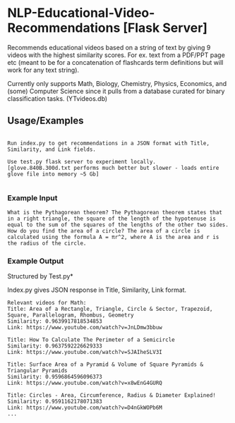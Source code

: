 
# NLP-Educational-Video-Recommendations [Flask Server]

Recommends educational videos based on a string of text by giving 9 videos with the highest similarity scores. For ex. text from a PDF/PPT page etc (meant to be for a concatenation of flashcards term definitions but will work for any text string). 

Currently only supports Math, Biology, Chemistry, Physics, Economics, and (some) Computer Science since it pulls from a database curated for binary classification tasks. (YTvideos.db)

## Usage/Examples

```

Run index.py to get recommendations in a JSON format with Title, Similarity, and Link fields.

Use test.py flask server to experiment locally. 
[glove.840B.300d.txt performs much better but slower - loads entire glove file into memory ~5 Gb]


```

### Example Input

```
What is the Pythagorean theorem? The Pythagorean theorem states that in a right triangle, the square of the length of the hypotenuse is equal to the sum of the squares of the lengths of the other two sides. How do you find the area of a circle? The area of a circle is calculated using the formula A = πr^2, where A is the area and r is the radius of the circle.
```

### Example Output 
Structured by Test.py* 

Index.py gives JSON response in  Title, Similarity, Link format.
```
Relevant videos for Math:
Title: Area of a Rectangle, Triangle, Circle & Sector, Trapezoid, Square, Parallelogram, Rhombus, Geometry
Similarity: 0.9639917818534853
Link: https://www.youtube.com/watch?v=JnLDmw3bbuw

Title: How To Calculate The Perimeter of a Semicircle
Similarity: 0.9637592226629333
Link: https://www.youtube.com/watch?v=SJAIheSLV3I

Title: Surface Area of a Pyramid & Volume of Square Pyramids & Triangular Pyramids
Similarity: 0.9596864596096373
Link: https://www.youtube.com/watch?v=x8wEnG4GURQ

Title: Circles - Area, Circumference, Radius & Diameter Explained!
Similarity: 0.9591162178071383
Link: https://www.youtube.com/watch?v=D4nGkWOPb6M
...
```
